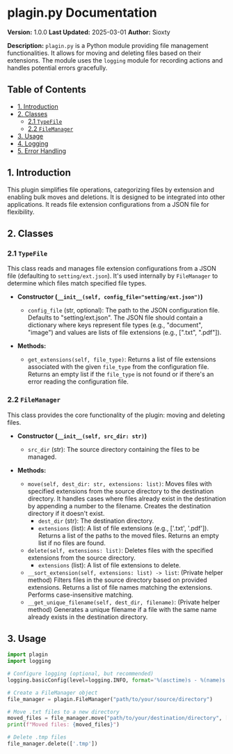 # plagin.py Documentation

**Version:** 1.0.0
**Last Updated:** 2025-03-01
**Author:** Sioxty

**Description:** `plagin.py` is a Python module providing file management functionalities. It allows for moving and deleting files based on their extensions. The module uses the `logging` module for recording actions and handles potential errors gracefully.

## Table of Contents

- [1. Introduction](#1-introduction)
- [2. Classes](#2-classes)
    - [2.1 `TypeFile`](#21-typefile)
    - [2.2 `FileManager`](#22-filemanager)
- [3. Usage](#3-usage)
- [4. Logging](#4-logging)
- [5. Error Handling](#5-error-handling)


## 1. Introduction

This plugin simplifies file operations, categorizing files by extension and enabling bulk moves and deletions. It is designed to be integrated into other applications.  It reads file extension configurations from a JSON file for flexibility.


## 2. Classes

### 2.1 `TypeFile`

This class reads and manages file extension configurations from a JSON file (defaulting to `setting/ext.json`). It's used internally by `FileManager` to determine which files match specified file types.

*   **Constructor (`__init__(self, config_file="setting/ext.json")`)**
    *   `config_file` (str, optional): The path to the JSON configuration file. Defaults to "setting/ext.json".  The JSON file should contain a dictionary where keys represent file types (e.g., "document", "image") and values are lists of file extensions (e.g., [".txt", ".pdf"]).

*   **Methods:**
    *   `get_extensions(self, file_type)`: Returns a list of file extensions associated with the given `file_type` from the configuration file. Returns an empty list if the `file_type` is not found or if there's an error reading the configuration file.


### 2.2 `FileManager`

This class provides the core functionality of the plugin: moving and deleting files.

*   **Constructor (`__init__(self, src_dir: str)`)**
    *   `src_dir` (str): The source directory containing the files to be managed.

*   **Methods:**
    *   `move(self, dest_dir: str, extensions: list)`: Moves files with specified extensions from the source directory to the destination directory. It handles cases where files already exist in the destination by appending a number to the filename.  Creates the destination directory if it doesn't exist.
        *   `dest_dir` (str): The destination directory.
        *   `extensions` (list): A list of file extensions (e.g., ['.txt', '.pdf']).  Returns a list of the paths to the moved files.  Returns an empty list if no files are found.
    *   `delete(self, extensions: list)`: Deletes files with the specified extensions from the source directory.
        *   `extensions` (list): A list of file extensions to delete.
    *   `__sort_extension(self, extensions: list) -> list`: (Private helper method) Filters files in the source directory based on provided extensions. Returns a list of file names matching the extensions.  Performs case-insensitive matching.
    *   `__get_unique_filename(self, dest_dir, filename)`: (Private helper method) Generates a unique filename if a file with the same name already exists in the destination directory.


## 3. Usage

```python
import plagin
import logging

# Configure logging (optional, but recommended)
logging.basicConfig(level=logging.INFO, format='%(asctime)s - %(name)s - %(levelname)s - %(message)s')

# Create a FileManager object
file_manager = plagin.FileManager("path/to/your/source/directory")

# Move .txt files to a new directory
moved_files = file_manager.move("path/to/your/destination/directory", ['.txt'])
print(f"Moved files: {moved_files}")

# Delete .tmp files
file_manager.delete(['.tmp'])

